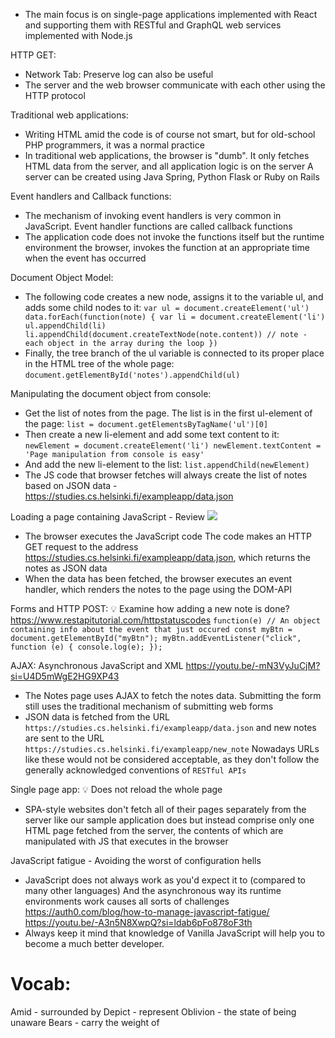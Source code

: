 - The main focus is on single-page applications implemented with React
  and supporting them with RESTful and GraphQL web services implemented with Node.js

HTTP GET:
- Network Tab: Preserve log can also be useful
- The server and the web browser communicate with each other using the HTTP protocol

Traditional web applications:
- Writing HTML amid the code is of course not smart, but for old-school PHP programmers, it was a normal practice
- In traditional web applications, the browser is "dumb". It only fetches HTML data from the server, and all application logic is on the server
  A server can be created using Java Spring, Python Flask or Ruby on Rails

Event handlers and Callback functions:
- The mechanism of invoking event handlers is very common in JavaScript. Event handler functions are called callback functions
- The application code does not invoke the functions itself
  but the runtime environment the browser, invokes the function at an appropriate time when the event has occurred

Document Object Model:
- The following code creates a new node, assigns it to the variable ul, and adds some child nodes to it:
`var ul = document.createElement('ul')
 data.forEach(function(note) {
   var li = document.createElement('li')
   ul.appendChild(li)
   li.appendChild(document.createTextNode(note.content)) // note - each object in the array during the loop
 })`
- Finally, the tree branch of the ul variable is connected to its proper place in the HTML tree of the whole page:
`document.getElementById('notes').appendChild(ul)`

Manipulating the document object from console:
- Get the list of notes from the page. The list is in the first ul-element of the page:
`list = document.getElementsByTagName('ul')[0]`
- Then create a new li-element and add some text content to it:
`newElement = document.createElement('li')
 newElement.textContent = 'Page manipulation from console is easy'`
- And add the new li-element to the list:
`list.appendChild(newElement)`
- The JS code that browser fetches will always create the list of notes based on JSON data - https://studies.cs.helsinki.fi/exampleapp/data.json

Loading a page containing JavaScript - Review
![](https://fullstackopen.com/static/15a8e6a030a5d6b3d2b4b459c3f2f10f/5a190/19m.png)
- The browser executes the JavaScript code
  The code makes an HTTP GET request to the address https://studies.cs.helsinki.fi/exampleapp/data.json, which returns the notes as JSON data
- When the data has been fetched, the browser executes an event handler, which renders the notes to the page using the DOM-API

Forms and HTTP POST: 💡 Examine how adding a new note is done?
https://www.restapitutorial.com/httpstatuscodes
`function(e) // An object containing info about the event that just occured
const myBtn = document.getElementById("myBtn");
myBtn.addEventListener("click", function (e) {
  console.log(e);
});`

AJAX: Asynchronous JavaScript and XML
https://youtu.be/-mN3VyJuCjM?si=U4D5mWgE2HG9XP43
- The Notes page uses AJAX to fetch the notes data. Submitting the form still uses the traditional mechanism of submitting web forms
- JSON data is fetched from the URL `https://studies.cs.helsinki.fi/exampleapp/data.json` and new notes are sent to the URL `https://studies.cs.helsinki.fi/exampleapp/new_note`
  Nowadays URLs like these would not be considered acceptable, as they don't follow the generally acknowledged conventions of `RESTful APIs`

Single page app: 💡 Does not reload the whole page
- SPA-style websites don't fetch all of their pages separately from the server like our sample application does
  but instead comprise only one HTML page fetched from the server, the contents of which are manipulated with JS that executes in the browser

JavaScript fatigue - Avoiding the worst of configuration hells
- JavaScript does not always work as you'd expect it to (compared to many other languages)
  And the asynchronous way its runtime environments work causes all sorts of challenges
  https://auth0.com/blog/how-to-manage-javascript-fatigue/
  https://youtu.be/-A3n5N8XwpQ?si=ldab6pFo878oF3th
- Always keep it mind that knowledge of Vanilla JavaScript will help you to become a much better developer.

# Vocab:
Amid - surrounded by
Depict - represent
Oblivion - the state of being unaware
Bears - carry the weight of
